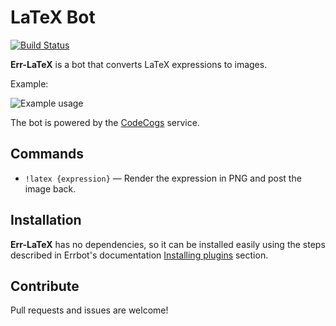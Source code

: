 # LaTeX Bot

[![Build Status](https://travis-ci.org/samueldg/err-latex.svg?branch=master)](https://travis-ci.org/samueldg/err-latex)

**Err-LaTeX** is a bot that converts LaTeX expressions to images.

Example:

![Example usage](https://raw.github.com/samueldg/err-latex/master/images/example-usage-minified.png)

The bot is powered by the [CodeCogs](http://latex.codecogs.com/) service.

## Commands

- `!latex {expression}` — Render the expression in PNG and post the image back.

## Installation

**Err-LaTeX** has no dependencies, so it can be installed easily using the steps described in Errbot's documentation [Installing plugins](http://errbot.io/en/latest/user_guide/administration.html#installing-plugins) section.

## Contribute

Pull requests and issues are welcome!
